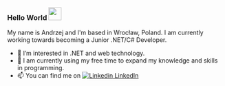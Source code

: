 ### Hello World <img src="https://raw.githubusercontent.com/MartinHeinz/MartinHeinz/master/wave.gif" width="30px">

My name is Andrzej and I'm based in Wrocław, Poland. I am currently working towards becoming a Junior .NET/C# Developer.

- 👀 I’m interested in .NET and web technology.
- 🌱 I am currently using my free time to expand my knowledge and skills in programming.
- 📫 You can find me on  [![Linkedin](https://i.stack.imgur.com/gVE0j.png) LinkedIn][1]

[1]: https://www.linkedin.com/in/andrzej-polec/
<!--
**AndPolec/AndPolec** is a ✨ _special_ ✨ repository because its `README.md` (this file) appears on your GitHub profile.

Here are some ideas to get you started:

- 🔭 I’m currently working on ...
- 🌱 I’m currently learning ...
- 👯 I’m looking to collaborate on ...
- 🤔 I’m looking for help with ...
- 💬 Ask me about ...
- 📫 How to reach me: ...
- 😄 Pronouns: ...
- ⚡ Fun fact: ...
-->
